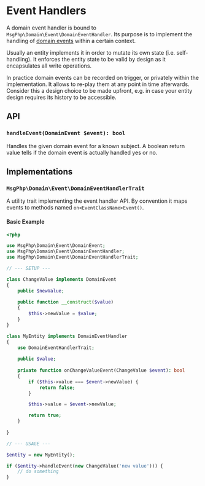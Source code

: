 # Event Handlers

A domain event handler is bound to `MsgPhp\Domain\Event\DomainEventHandler`. Its purpose is to implement the handling of
[domain events](events.md) within a certain context.

Usually an entity implements it in order to mutate its own state (i.e. self-handling). It enforces the entity state to
be valid by design as it encapsulates all write operations.

In practice domain events can be recorded on trigger, or privately within the implementation. It allows to re-play them
at any point in time afterwards. Consider this a design choice to be made upfront, e.g. in case your entity design
requires its history to be accessible.

## API

### `handleEvent(DomainEvent $event): bool`

Handles the given domain event for a known subject. A boolean return value tells if the domain event is actually handled
yes or no.

## Implementations

### `MsgPhp\Domain\Event\DomainEventHandlerTrait`

A utility trait implementing the event handler API. By convention it maps events to methods named `on<EventClassName>Event()`.

#### Basic Example

```php
<?php

use MsgPhp\Domain\Event\DomainEvent;
use MsgPhp\Domain\Event\DomainEventHandler;
use MsgPhp\Domain\Event\DomainEventHandlerTrait;

// --- SETUP ---

class ChangeValue implements DomainEvent
{
    public $newValue;
    
    public function __construct($value)
    {
        $this->newValue = $value;
    }
}

class MyEntity implements DomainEventHandler
{
    use DomainEventHandlerTrait;
    
    public $value;
    
    private function onChangeValueEvent(ChangeValue $event): bool
    {
        if ($this->value === $event->newValue) {
            return false;
        }

        $this->value = $event->newValue;

        return true;
    }
    
}

// --- USAGE ---

$entity = new MyEntity();

if ($entity->handleEvent(new ChangeValue('new value'))) {
    // do something
}
```
